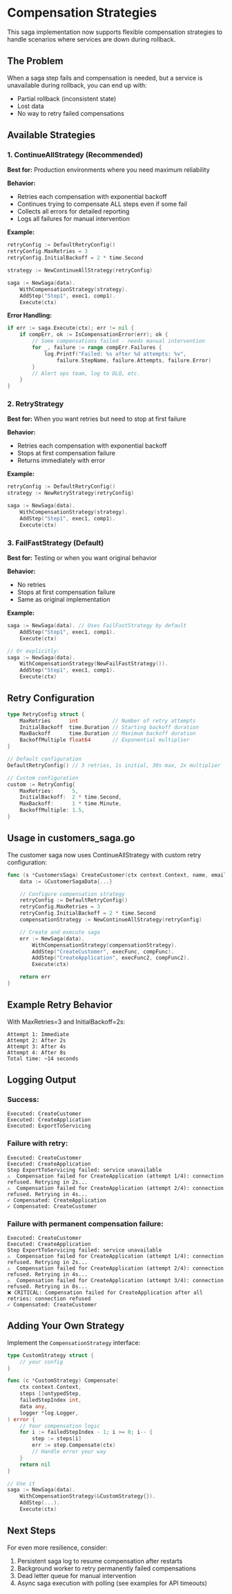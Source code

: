 # Compensation Strategies

This saga implementation now supports flexible compensation strategies to handle scenarios where services are down during rollback.

## The Problem

When a saga step fails and compensation is needed, but a service is unavailable during rollback, you can end up with:
- Partial rollback (inconsistent state)
- Lost data
- No way to retry failed compensations

## Available Strategies

### 1. ContinueAllStrategy (Recommended)

**Best for:** Production environments where you need maximum reliability

**Behavior:**
- Retries each compensation with exponential backoff
- Continues trying to compensate ALL steps even if some fail
- Collects all errors for detailed reporting
- Logs all failures for manual intervention

**Example:**
```go
retryConfig := DefaultRetryConfig()
retryConfig.MaxRetries = 3
retryConfig.InitialBackoff = 2 * time.Second

strategy := NewContinueAllStrategy(retryConfig)

saga := NewSaga(data).
    WithCompensationStrategy(strategy).
    AddStep("Step1", exec1, comp1).
    Execute(ctx)
```

**Error Handling:**
```go
if err := saga.Execute(ctx); err != nil {
    if compErr, ok := IsCompensationError(err); ok {
        // Some compensations failed - needs manual intervention
        for _, failure := range compErr.Failures {
            log.Printf("Failed: %s after %d attempts: %v",
                failure.StepName, failure.Attempts, failure.Error)
        }
        // Alert ops team, log to DLQ, etc.
    }
}
```

### 2. RetryStrategy

**Best for:** When you want retries but need to stop at first failure

**Behavior:**
- Retries each compensation with exponential backoff
- Stops at first compensation failure
- Returns immediately with error

**Example:**
```go
retryConfig := DefaultRetryConfig()
strategy := NewRetryStrategy(retryConfig)

saga := NewSaga(data).
    WithCompensationStrategy(strategy).
    AddStep("Step1", exec1, comp1).
    Execute(ctx)
```

### 3. FailFastStrategy (Default)

**Best for:** Testing or when you want original behavior

**Behavior:**
- No retries
- Stops at first compensation failure
- Same as original implementation

**Example:**
```go
saga := NewSaga(data). // Uses FailFastStrategy by default
    AddStep("Step1", exec1, comp1).
    Execute(ctx)

// Or explicitly:
saga := NewSaga(data).
    WithCompensationStrategy(NewFailFastStrategy()).
    AddStep("Step1", exec1, comp1).
    Execute(ctx)
```

## Retry Configuration

```go
type RetryConfig struct {
    MaxRetries      int           // Number of retry attempts
    InitialBackoff  time.Duration // Starting backoff duration
    MaxBackoff      time.Duration // Maximum backoff duration
    BackoffMultiple float64       // Exponential multiplier
}

// Default configuration
DefaultRetryConfig() // 3 retries, 1s initial, 30s max, 2x multiplier

// Custom configuration
custom := RetryConfig{
    MaxRetries:      5,
    InitialBackoff:  2 * time.Second,
    MaxBackoff:      1 * time.Minute,
    BackoffMultiple: 1.5,
}
```

## Usage in customers_saga.go

The customer saga now uses ContinueAllStrategy with custom retry configuration:

```go
func (s *CustomersSaga) CreateCustomer(ctx context.Context, name, email string) error {
    data := &CustomerSagaData{...}

    // Configure compensation strategy
    retryConfig := DefaultRetryConfig()
    retryConfig.MaxRetries = 3
    retryConfig.InitialBackoff = 2 * time.Second
    compensationStrategy := NewContinueAllStrategy(retryConfig)

    // Create and execute saga
    err := NewSaga(data).
        WithCompensationStrategy(compensationStrategy).
        AddStep("CreateCustomer", execFunc, compFunc).
        AddStep("CreateApplication", execFunc2, compFunc2).
        Execute(ctx)

    return err
}
```

## Example Retry Behavior

With MaxRetries=3 and InitialBackoff=2s:

```
Attempt 1: Immediate
Attempt 2: After 2s
Attempt 3: After 4s
Attempt 4: After 8s
Total time: ~14 seconds
```

## Logging Output

### Success:
```
Executed: CreateCustomer
Executed: CreateApplication
Executed: ExportToServicing
```

### Failure with retry:
```
Executed: CreateCustomer
Executed: CreateApplication
Step ExportToServicing failed: service unavailable
⚠️  Compensation failed for CreateApplication (attempt 1/4): connection refused. Retrying in 2s...
⚠️  Compensation failed for CreateApplication (attempt 2/4): connection refused. Retrying in 4s...
✓ Compensated: CreateApplication
✓ Compensated: CreateCustomer
```

### Failure with permanent compensation failure:
```
Executed: CreateCustomer
Executed: CreateApplication
Step ExportToServicing failed: service unavailable
⚠️  Compensation failed for CreateApplication (attempt 1/4): connection refused. Retrying in 2s...
⚠️  Compensation failed for CreateApplication (attempt 2/4): connection refused. Retrying in 4s...
⚠️  Compensation failed for CreateApplication (attempt 3/4): connection refused. Retrying in 8s...
❌ CRITICAL: Compensation failed for CreateApplication after all retries: connection refused
✓ Compensated: CreateCustomer
```

## Adding Your Own Strategy

Implement the `CompensationStrategy` interface:

```go
type CustomStrategy struct {
    // your config
}

func (c *CustomStrategy) Compensate(
    ctx context.Context,
    steps []untypedStep,
    failedStepIndex int,
    data any,
    logger *log.Logger,
) error {
    // Your compensation logic
    for i := failedStepIndex - 1; i >= 0; i-- {
        step := steps[i]
        err := step.Compensate(ctx)
        // Handle error your way
    }
    return nil
}

// Use it
saga := NewSaga(data).
    WithCompensationStrategy(&CustomStrategy{}).
    AddStep(...).
    Execute(ctx)
```

## Next Steps

For even more resilience, consider:
1. Persistent saga log to resume compensation after restarts
2. Background worker to retry permanently failed compensations
3. Dead letter queue for manual intervention
4. Async saga execution with polling (see examples for API timeouts)
